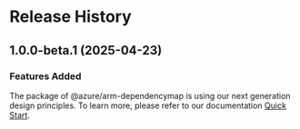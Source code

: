 # Release History
    
## 1.0.0-beta.1 (2025-04-23)

### Features Added

The package of @azure/arm-dependencymap is using our next generation design principles. To learn more, please refer to our documentation [Quick Start](https://aka.ms/azsdk/js/mgmt/quickstart).
